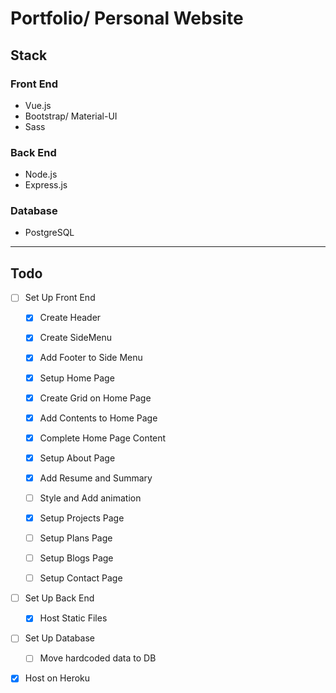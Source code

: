# Portfolio/ Personal Website

## Stack

### Front End

- Vue.js
- Bootstrap/ Material-UI
- Sass

### Back End

- Node.js
- Express.js

### Database

- PostgreSQL

---

## Todo

- [ ] Set Up Front End

  - [x] Create Header
  - [x] Create SideMenu
  - [x] Add Footer to Side Menu

  - [x] Setup Home Page
  - [x] Create Grid on Home Page
  - [x] Add Contents to Home Page
  - [x] Complete Home Page Content

  - [x] Setup About Page
  - [x] Add Resume and Summary
  - [ ] Style and Add animation

  - [x] Setup Projects Page

  - [ ] Setup Plans Page

  - [ ] Setup Blogs Page

  - [ ] Setup Contact Page

- [ ] Set Up Back End

  - [x] Host Static Files

- [ ] Set Up Database

  - [ ] Move hardcoded data to DB

- [x] Host on Heroku
